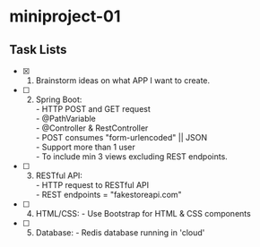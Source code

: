 # miniproject-01 

## Task Lists

- [x] 1. Brainstorm ideas on what APP I want to create.

- [ ] 2. Spring Boot: <br />- HTTP POST and GET request <br />
                      - @PathVariable <br />
                      - @Controller & RestController <br />
                      - POST consumes "form-urlencoded" || JSON <br />
                      - Support more than 1 user <br />
                      - To include min 3 views excluding REST endpoints. <br />

- [ ] 3. RESTful API: <br />- HTTP request to RESTful API <br />
                      - REST endpoints = "fakestoreapi.com"

- [ ] 4. HTML/CSS:    - Use Bootstrap for HTML & CSS components

- [ ] 5. Database:    - Redis database running in 'cloud'